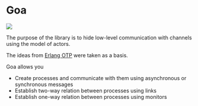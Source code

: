 # Goa

[![][go-report-svg]][go-report-url] 

The purpose of the library is to hide low-level communication with channels using the model of actors.

The ideas from [Erlang OTP] were taken as a basis.

Goa allows you

  - Create processes and communicate with them using asynchronous or synchronous messages
  - Establish two-way relation between processes using links
  - Establish one-way relation between processes using monitors


  [Erlang OTP]: http://www.erlang.org
  [go-report-url]: https://goreportcard.com/report/github.com/tdx/goa
  [go-report-svg]: https://goreportcard.com/badge/github.com/tdx/goa
